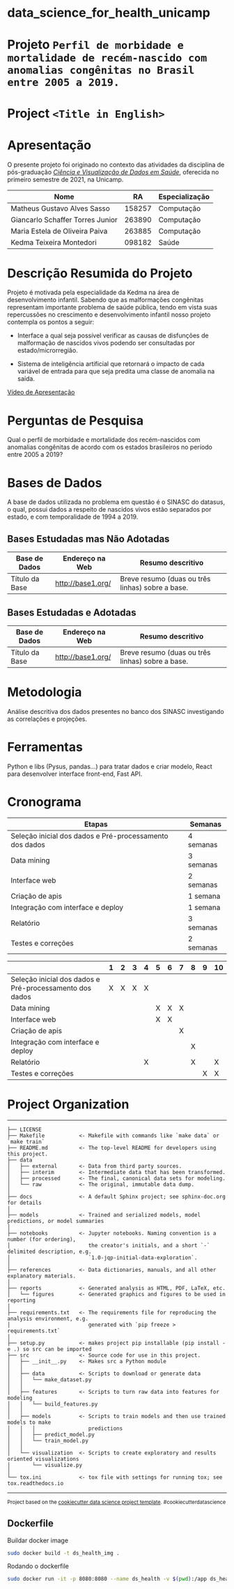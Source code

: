 # data_science_for_health_unicamp

# Projeto `Perfil de morbidade e mortalidade de recém-nascido com anomalias congênitas no Brasil entre 2005 a 2019.`

# Project `<Title in English>`

# Apresentação

O presente projeto foi originado no contexto das atividades da disciplina de pós-graduação [_Ciência e Visualização de Dados em Saúde_](https://github.com/datasci4health/home), oferecida no primeiro semestre de 2021, na Unicamp.

| Nome                             | RA     | Especialização |
| -------------------------------- | ------ | -------------- |
| Matheus Gustavo Alves Sasso      | 158257 | Computação     |
| Giancarlo Schaffer Torres Junior | 263890 | Computação     |
| Maria Estela de Oliveira Paiva   | 263885 | Computação     |
| Kedma Teixeira Montedori         | 098182 | Saúde          |

# Descrição Resumida do Projeto

Projeto é motivada pela especialidade da Kedma na área de desenvolvimento infantil. Sabendo que as malformações congênitas representam importante problema de saúde pública, tendo em vista suas repercussões no crescimento e desenvolvimento infantil nosso projeto contempla os pontos a seguir:

- Interface a qual seja possível verificar as causas de disfunções de malformação de nascidos vivos podendo ser consultadas por estado/microrregião.

- Sistema de inteligência artificial que retornará o impacto de cada variável de entrada para que seja predita uma classe de anomalia na saída.

[Vídeo de Apresentação](https://youtu.be/DN1tSBkntmY)

# Perguntas de Pesquisa

Qual o perfil de morbidade e mortalidade dos recém-nascidos com anomalias congênitas de acordo com os estados brasileiros no período entre 2005 a 2019?

# Bases de Dados

A base de dados utilizada no problema em questão é o SINASC do datasus, o qual, possui dados a respeito de nascidos vivos estão separados por estado, e com temporalidade de 1994 a 2019.

## Bases Estudadas mas Não Adotadas

Base de Dados | Endereço na Web | Resumo descritivo
----- | ----- | -----
Título da Base | http://base1.org/ | Breve resumo (duas ou três linhas) sobre a base.

## Bases Estudadas e Adotadas

Base de Dados | Endereço na Web | Resumo descritivo
----- | ----- | -----
Título da Base | http://base1.org/ | Breve resumo (duas ou três linhas) sobre a base.

# Metodologia

Análise descritiva dos dados presentes no banco dos SINASC investigando as correlações e projeções.

# Ferramentas

Python e libs (Pysus, pandas…) para tratar dados e criar modelo, React para desenvolver interface front-end, Fast API.

# Cronograma

| Etapas                                                  | Semanas   |
| ------------------------------------------------------- | --------- |
| Seleção inicial dos dados e Pré-processamento dos dados | 4 semanas |
| Data mining                                             | 3 semanas |
| Interface web                                           | 2 semanas |
| Criação de apis                                         | 1 semana  |
| Integração com interface e deploy                       | 1 semana  |
| Relatório                                               | 3 semanas |
| Testes e correções                                      | 2 semanas |

|                                                         | 1   | 2   | 3   | 4   | 5   | 6   | 7   | 8   | 9   | 10  |
| ------------------------------------------------------- | --- | --- | --- | --- | --- | --- | --- | --- | --- | --- |
| Seleção inicial dos dados e Pré-processamento dos dados | X   | X   | X   | X   |     |     |     |     |     |     |
| Data mining                                             |     |     |     |     | X   | X   | X   |     |     |     |
| Interface web                                           |     |     |     |     | X   | X   |     |     |     |     |
| Criação de apis                                         |     |     |     |     |     |     | X   |     |     |     |
| Integração com interface e deploy                       |     |     |     |     |     |     |     | X   |     |     |
| Relatório                                               |     |     |     | X   |     |     |     | X   |     | X   |
| Testes e correções                                      |     |     |     |     |     |     |     |     | X   | X   |

# Project Organization

---

    ├── LICENSE
    ├── Makefile           <- Makefile with commands like `make data` or `make train`
    ├── README.md          <- The top-level README for developers using this project.
    ├── data
    │   ├── external       <- Data from third party sources.
    │   ├── interim        <- Intermediate data that has been transformed.
    │   ├── processed      <- The final, canonical data sets for modeling.
    │   └── raw            <- The original, immutable data dump.
    │
    ├── docs               <- A default Sphinx project; see sphinx-doc.org for details
    │
    ├── models             <- Trained and serialized models, model predictions, or model summaries
    │
    ├── notebooks          <- Jupyter notebooks. Naming convention is a number (for ordering),
    │                         the creator's initials, and a short `-` delimited description, e.g.
    │                         `1.0-jqp-initial-data-exploration`.
    │
    ├── references         <- Data dictionaries, manuals, and all other explanatory materials.
    │
    ├── reports            <- Generated analysis as HTML, PDF, LaTeX, etc.
    │   └── figures        <- Generated graphics and figures to be used in reporting
    │
    ├── requirements.txt   <- The requirements file for reproducing the analysis environment, e.g.
    │                         generated with `pip freeze > requirements.txt`
    │
    ├── setup.py           <- makes project pip installable (pip install -e .) so src can be imported
    ├── src                <- Source code for use in this project.
    │   ├── __init__.py    <- Makes src a Python module
    │   │
    │   ├── data           <- Scripts to download or generate data
    │   │   └── make_dataset.py
    │   │
    │   ├── features       <- Scripts to turn raw data into features for modeling
    │   │   └── build_features.py
    │   │
    │   ├── models         <- Scripts to train models and then use trained models to make
    │   │   │                 predictions
    │   │   ├── predict_model.py
    │   │   └── train_model.py
    │   │
    │   └── visualization  <- Scripts to create exploratory and results oriented visualizations
    │       └── visualize.py
    │
    └── tox.ini            <- tox file with settings for running tox; see tox.readthedocs.io

---

<p><small>Project based on the <a target="_blank" href="https://drivendata.github.io/cookiecutter-data-science/">cookiecutter data science project template</a>. #cookiecutterdatascience</small></p>

## Dockerfile

Buildar docker image
```bash
sudo docker build -t ds_health_img .
```

Rodando o dockerfile
```bash
sudo docker run -it -p 8080:8080 --name ds_health -v $(pwd):/app ds_health_img
```
